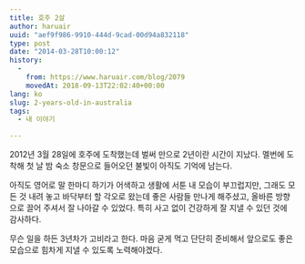 ```yaml
---
title: 호주 2살
author: haruair
uuid: "aef9f986-9910-444d-9cad-00d94a832118"
type: post
date: "2014-03-28T10:00:12"
history:
  - 
    from: https://www.haruair.com/blog/2079
    movedAt: 2018-09-13T22:02:40+00:00
lang: ko
slug: 2-years-old-in-australia
tags:
  - 내 이야기

---
```

2012년 3월 28일에 호주에 도착했는데 벌써 만으로 2년이란 시간이 지났다. 멜번에 도착해 첫 날 밤 숙소 창문으로 들어오던 불빛이 아직도 기억에 남는다.

아직도 영어로 말 한마디 하기가 어색하고 생활에 서툰 내 모습이 부끄럽지만, 그래도 모든 것 내려 놓고 바닥부터 할 각오로 왔는데 좋은 사람들 만나게 해주셨고, 올바른 방향으로 끌어 주셔서 잘 나아갈 수 있었다. 특히 사고 없이 건강하게 잘 지낼 수 있던 것에 감사하다.

무슨 일을 하든 3년차가 고비라고 한다. 마음 굳게 먹고 단단히 준비해서 앞으로도 좋은 모습으로 힘차게 지낼 수 있도록 노력해야겠다.